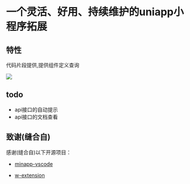 # 一个灵活、好用、持续维护的uniapp小程序拓展

## 特性

代码片段提供,提供组件定义查询

![](https://github.com/EvStorM/uniapp-vscode/resources/images/demo.gif)

## todo

- api接口的自动提示
- api接口的文档查看

## 致谢(缝合自)

感谢(缝合自)以下开源项目：

- [minapp-vscode](https://github.com/wx-minapp/minapp-vscode)

- [w-extension](https://github.com/masterZSH/w-extension)

